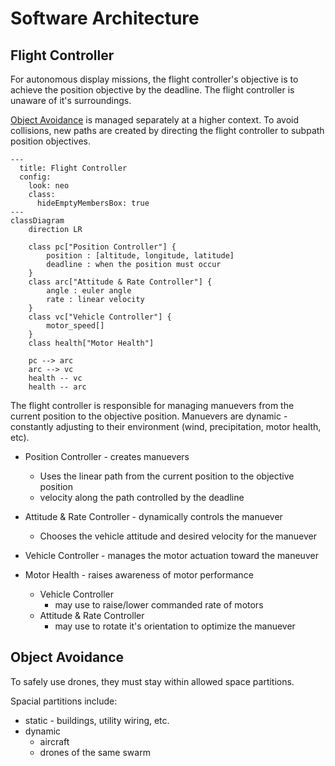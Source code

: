 Software Architecture
================================================================================

## Flight Controller
For autonomous display missions, the flight controller's objective is to achieve
the position objective by the deadline. The flight controller is unaware of it's
surroundings.

[Object Avoidance](#object-avoidance) is managed separately at a higher context.
To avoid collisions, new paths are created by directing the flight controller to
subpath position objectives.

<!-- ```mermaid
architecture-beta
    group fc(server)[Flight Controller]
        service pc(server)[Position Controller] in fc
        %% service arc(server)[Attitude & Rate Controller] in fc
        service arc(server)[Attitude Rate Controller] in fc
        service control(server)[Vehicle Controller] in fc
        service health(database)[Motor Health] in fc

    pc:R -- L:arc
    arc:R -- L:control
    control:B -- T:motors
    control:R -- L:health
    health:T -- T:arc

    group hardware(server)[Hardware]
        service motors(server)[Motors] in hardware
        service gps(server)[GPS] in hardware
        service imu(server)[IMU] in hardware

    gps:T -- B:pc
    imu:T -- B:arc
``` -->

```mermaid
---
  title: Flight Controller
  config:
    look: neo
    class:
      hideEmptyMembersBox: true
---
classDiagram
    direction LR 

    class pc["Position Controller"] {
        position : [altitude, longitude, latitude]
        deadline : when the position must occur
    }
    class arc["Attitude & Rate Controller"] {
        angle : euler angle
        rate : linear velocity
    }
    class vc["Vehicle Controller"] {
        motor_speed[]
    }
    class health["Motor Health"]

    pc --> arc
    arc --> vc
    health -- vc
    health -- arc
```
The flight controller is responsible for managing manuevers from the current
position to the objective position. Manuevers are dynamic - constantly
adjusting to their environment (wind, precipitation, motor health, etc).

* Position Controller - creates manuevers
    * Uses the linear path from the current position to the objective position
    * velocity along the path controlled by the deadline

* Attitude & Rate Controller - dynamically controls the manuever
    * Chooses the vehicle attitude and desired velocity for the manuever

* Vehicle Controller - manages the motor actuation toward the maneuver

* Motor Health - raises awareness of motor performance
    * Vehicle Controller
        * may use to raise/lower commanded rate of motors
    * Attitude & Rate Controller
        * may use to rotate it's orientation to optimize the manuever


## Object Avoidance
To safely use drones, they must stay within allowed space partitions.

Spacial partitions include:
* static - buildings, utility wiring, etc.
* dynamic
    * aircraft
    * drones of the same swarm